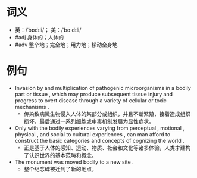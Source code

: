 # 词义
- 英：/ˈbɒdɪli/； 美：/ˈbɑːdɪli/
- #adj 身体的；人体的
- #adv 整个地；完全地；用力地；移动全身地
# 例句
- Invasion by and multiplication of pathogenic microorganisms in a bodily part or tissue , which may produce subsequent tissue injury and progress to overt disease through a variety of cellular or toxic mechanisms .
	- 传染致病微生物侵入人体的某部分或组织，并且不断繁殖，接着造成组织损坏，最后通过一系列细胞或中毒机制发展为显性症状。
- Only with the bodily experiences varying from perceptual , motional , physical , and social to cultural experiences , can man afford to construct the basic categories and concepts of cognizing the world .
	- 正是基于人体的感知、运动、物质、社会和文化等诸多体验，人类才建构了认识世界的基本范畴和概念。
- The monument was moved bodily to a new site .
	- 整个纪念碑被迁到了新的地点。
